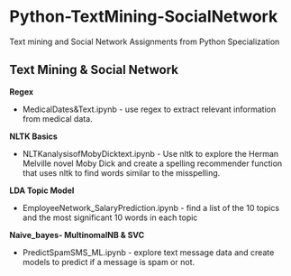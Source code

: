 # Python-TextMining-SocialNetwork
Text mining and Social Network Assignments from Python Specialization

## Text Mining & Social Network 
**Regex** 
- MedicalDates&Text.ipynb - use regex to extract relevant information from medical data.

**NLTK Basics**
- NLTKanalysisofMobyDicktext.ipynb - Use nltk to explore the Herman Melville novel Moby Dick and create a spelling recommender function that uses nltk to find words similar to the misspelling.

**LDA Topic Model** 
- EmployeeNetwork_SalaryPrediction.ipynb - find a list of the 10 topics and the most significant 10 words in each topic

**Naive_bayes- MultinomalNB & SVC**
- PredictSpamSMS_ML.ipynb - explore text message data and create models to predict if a message is spam or not.


